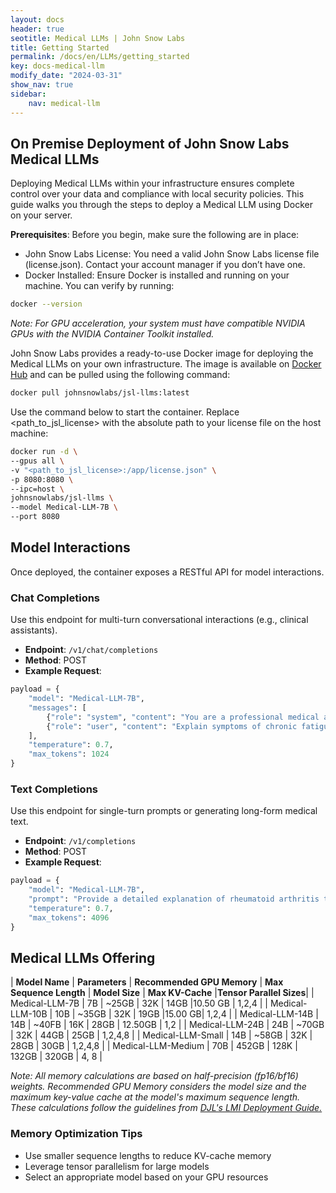 ```yaml
---
layout: docs
header: true
seotitle: Medical LLMs | John Snow Labs
title: Getting Started
permalink: /docs/en/LLMs/getting_started
key: docs-medical-llm
modify_date: "2024-03-31"
show_nav: true
sidebar:
    nav: medical-llm
---
```


<div class="h3-box" markdown="1">


## On Premise Deployment of John Snow Labs Medical LLMs

Deploying Medical LLMs within your infrastructure ensures complete control over your data and compliance with local security policies. This guide walks you through the steps to deploy a Medical LLM using Docker on your server.

**Prerequisites**: 
Before you begin, make sure the following are in place:
- John Snow Labs License: You need a valid John Snow Labs license file (license.json). Contact your account manager if you don’t have one.
- Docker Installed: Ensure Docker is installed and running on your machine. You can verify by running:

```bash
docker --version

```
*Note: For GPU acceleration, your system must have compatible NVIDIA GPUs with the NVIDIA Container Toolkit installed.*

John Snow Labs provides a ready-to-use Docker image for deploying the Medical LLMs on your own infrastructure. The image is available on [Docker Hub](https://hub.docker.com/r/johnsnowlabs/jsl-llms) and can be pulled using the following command:

```bash
docker pull johnsnowlabs/jsl-llms:latest
```

Use the command below to start the container. Replace <path_to_jsl_license> with the absolute path to your license file on the host machine:

```bash
docker run -d \
--gpus all \
-v "<path_to_jsl_license>:/app/license.json" \
-p 8080:8080 \
--ipc=host \
johnsnowlabs/jsl-llms \
--model Medical-LLM-7B \
--port 8080
```

</div>


## Model Interactions
Once deployed, the container exposes a RESTful API for model interactions.

### Chat Completions
Use this endpoint for multi-turn conversational interactions (e.g., clinical assistants).

- **Endpoint**: `/v1/chat/completions`
- **Method**: POST
- **Example Request**:

```python
payload = {
    "model": "Medical-LLM-7B",
    "messages": [
        {"role": "system", "content": "You are a professional medical assistant"},
        {"role": "user", "content": "Explain symptoms of chronic fatigue syndrome"}
    ],
    "temperature": 0.7,
    "max_tokens": 1024
}
```

### Text Completions
Use this endpoint for single-turn prompts or generating long-form medical text.

- **Endpoint**: `/v1/completions`
- **Method**: POST
- **Example Request**:
```python
payload = {
    "model": "Medical-LLM-7B",
    "prompt": "Provide a detailed explanation of rheumatoid arthritis treatment",
    "temperature": 0.7,
    "max_tokens": 4096
}
```




## Medical LLMs Offering

| **Model Name** | **Parameters** | **Recommended GPU Memory** |  **Max Sequence Length** | **Model Size** | **Max KV-Cache** |**Tensor Parallel Sizes**|
| Medical-LLM-7B | 7B | ~25GB | 32K | 14GB |10.50 GB | 1,2,4 |
| Medical-LLM-10B | 10B | ~35GB | 32K | 19GB |15.00 GB| 1,2,4 |
| Medical-LLM-14B | 14B | ~40FB | 16K | 28GB | 12.50GB | 1,2 |
| Medical-LLM-24B | 24B | ~70GB | 32K | 44GB | 25GB | 1,2,4,8  |
| Medical-LLM-Small | 14B | ~58GB | 32K | 28GB | 30GB | 1,2,4,8 |
| Medical-LLM-Medium | 70B | 452GB | 128K | 132GB | 320GB | 4, 8 |


*Note: All memory calculations are based on half-precision (fp16/bf16) weights. Recommended GPU Memory considers the model size and the maximum key-value cache at the model's maximum sequence length. These calculations follow the guidelines from [DJL's LMI Deployment Guide.](https://docs.djl.ai/master/docs/serving/serving/docs/lmi/deployment_guide/instance-type-selection.html)*

### Memory Optimization Tips

- Use smaller sequence lengths to reduce KV-cache memory
- Leverage tensor parallelism for large models
- Select an appropriate model based on your GPU resources

